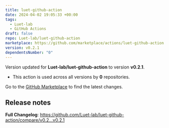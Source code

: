 ```yaml
---
title: luet-github-action
date: 2024-04-02 19:05:33 +00:00
tags:
  - Luet-lab
  - GitHub Actions
draft: false
repo: Luet-lab/luet-github-action
marketplace: https://github.com/marketplace/actions/luet-github-action
version: v0.2.1
dependentsNumber: "0"
---
```



Version updated for **Luet-lab/luet-github-action** to version **v0.2.1**.
- This action is used across all versions by **0** repositories.

Go to the [GitHub Marketplace](https://github.com/marketplace/actions/luet-github-action) to find the latest changes.

## Release notes

**Full Changelog**: https://github.com/Luet-lab/luet-github-action/compare/v0.2...v0.2.1
